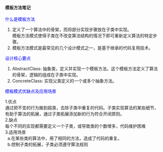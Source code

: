 #### 模板方法笔记
<font color="blue">什么是模板方法</font>
<ol>
    <li>
        定义了一个算法中的骨架，而将部分实现步骤放在子类中实现。</br>
        模板方法模式使得子类在不改变算法结构的情况下即可重新定义算法的特定步骤。
    </li>
    <li>
        模板方法模式是最常见的几个设计模式之一，是基于继承的代码复用技术。
    </li>
</ol>
<font color="blue">设计核心要点</font>
<ol>
    <li>
        AbstractClass: 抽象类，定义并实现一个模板方法。这个模板方法定义了算法的骨架，逻辑的组成在子类中实现。
    </li>
    <li>
        ConcreteClass: 实现父类定义的一个或多个抽象方法。
    </li>
</ol>
<font color="blue">模板模式优缺点及应用场景</font>

1.优点  
通过把不变的行为搬到超类，去除子类中重复的代码。子类实现算法的某些细节，有助于算法的拓展，通过子类拓展添加新的行为符合开闭原则。  
2.缺点  
每个不同的实现都需要定义一个子类，或导致类的个数增多，代码维护困难  
3.适用场景   
&nbsp;&nbsp;a.在某些类的算法中，用了相同的方法，造成了代码的重复。    
&nbsp;&nbsp;b.控制子类的拓展，子类必须遵守算法规则
